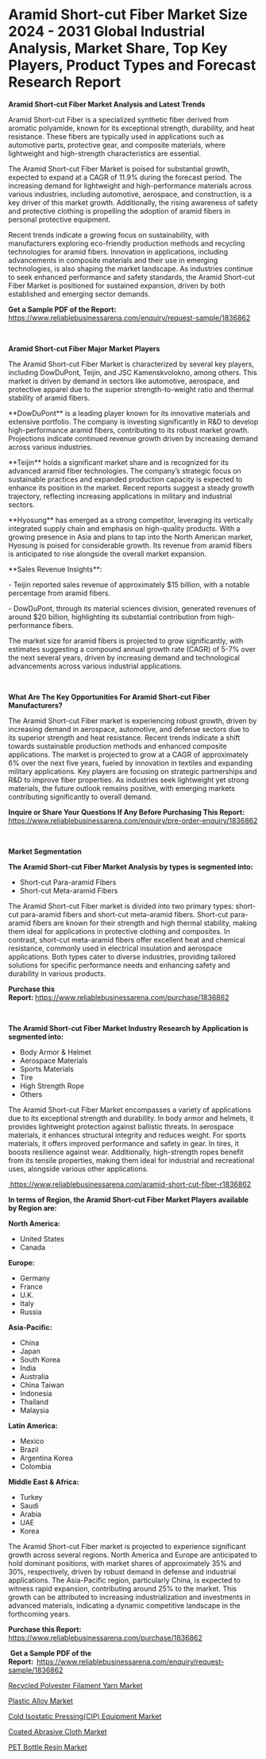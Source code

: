 <p><h1>Aramid Short-cut Fiber Market Size 2024 - 2031 Global Industrial Analysis, Market Share, Top Key Players, Product Types and Forecast Research Report</h1></p><p><strong>Aramid Short-cut Fiber Market Analysis and Latest Trends</strong></p>
<p><p>Aramid Short-cut Fiber is a specialized synthetic fiber derived from aromatic polyamide, known for its exceptional strength, durability, and heat resistance. These fibers are typically used in applications such as automotive parts, protective gear, and composite materials, where lightweight and high-strength characteristics are essential.</p><p>The Aramid Short-cut Fiber Market is poised for substantial growth, expected to expand at a CAGR of 11.9% during the forecast period. The increasing demand for lightweight and high-performance materials across various industries, including automotive, aerospace, and construction, is a key driver of this market growth. Additionally, the rising awareness of safety and protective clothing is propelling the adoption of aramid fibers in personal protective equipment.</p><p>Recent trends indicate a growing focus on sustainability, with manufacturers exploring eco-friendly production methods and recycling technologies for aramid fibers. Innovation in applications, including advancements in composite materials and their use in emerging technologies, is also shaping the market landscape. As industries continue to seek enhanced performance and safety standards, the Aramid Short-cut Fiber Market is positioned for sustained expansion, driven by both established and emerging sector demands.</p></p>
<p><strong>Get a Sample PDF of the Report:&nbsp;</strong> <a href="https://www.reliablebusinessarena.com/enquiry/request-sample/1836862?utm_campaign=1557&utm_medium=2&utm_source=Github&utm_content=ia&utm_term=16102024&utm_id=aramid-short-cut-fiber">https://www.reliablebusinessarena.com/enquiry/request-sample/1836862</a></p>
<p>&nbsp;</p>
<p><strong>Aramid Short-cut Fiber Major Market Players</strong></p>
<p><p>The Aramid Short-cut Fiber Market is characterized by several key players, including DowDuPont, Teijin, and JSC Kamenskvolokno, among others. This market is driven by demand in sectors like automotive, aerospace, and protective apparel due to the superior strength-to-weight ratio and thermal stability of aramid fibers.</p><p>**DowDuPont** is a leading player known for its innovative materials and extensive portfolio. The company is investing significantly in R&D to develop high-performance aramid fibers, contributing to its robust market growth. Projections indicate continued revenue growth driven by increasing demand across various industries.</p><p>**Teijin** holds a significant market share and is recognized for its advanced aramid fiber technologies. The company’s strategic focus on sustainable practices and expanded production capacity is expected to enhance its position in the market. Recent reports suggest a steady growth trajectory, reflecting increasing applications in military and industrial sectors.</p><p>**Hyosung** has emerged as a strong competitor, leveraging its vertically integrated supply chain and emphasis on high-quality products. With a growing presence in Asia and plans to tap into the North American market, Hyosung is poised for considerable growth. Its revenue from aramid fibers is anticipated to rise alongside the overall market expansion.</p><p>**Sales Revenue Insights**: </p><p>- Teijin reported sales revenue of approximately $15 billion, with a notable percentage from aramid fibers.</p><p>- DowDuPont, through its material sciences division, generated revenues of around $20 billion, highlighting its substantial contribution from high-performance fibers.</p><p>  </p><p>The market size for aramid fibers is projected to grow significantly, with estimates suggesting a compound annual growth rate (CAGR) of 5-7% over the next several years, driven by increasing demand and technological advancements across various industrial applications.</p></p>
<p>&nbsp;</p>
<p><strong>What Are The Key Opportunities For Aramid Short-cut Fiber Manufacturers?</strong></p>
<p><p>The Aramid Short-cut Fiber market is experiencing robust growth, driven by increasing demand in aerospace, automotive, and defense sectors due to its superior strength and heat resistance. Recent trends indicate a shift towards sustainable production methods and enhanced composite applications. The market is projected to grow at a CAGR of approximately 6% over the next five years, fueled by innovation in textiles and expanding military applications. Key players are focusing on strategic partnerships and R&D to improve fiber properties. As industries seek lightweight yet strong materials, the future outlook remains positive, with emerging markets contributing significantly to overall demand.</p></p>
<p><strong>Inquire or Share Your Questions If Any Before Purchasing This Report:</strong> <a href="https://www.reliablebusinessarena.com/enquiry/pre-order-enquiry/1836862?utm_campaign=1557&utm_medium=2&utm_source=Github&utm_content=ia&utm_term=16102024&utm_id=aramid-short-cut-fiber">https://www.reliablebusinessarena.com/enquiry/pre-order-enquiry/1836862</a></p>
<p>&nbsp;</p>
<p><strong>Market Segmentation</strong></p>
<p><strong>The Aramid Short-cut Fiber Market Analysis by types is segmented into:</strong></p>
<p><ul><li>Short-cut Para-aramid Fibers</li><li>Short-cut Meta-aramid Fibers</li></ul></p>
<p><p>The Aramid Short-cut Fiber market is divided into two primary types: short-cut para-aramid fibers and short-cut meta-aramid fibers. Short-cut para-aramid fibers are known for their strength and high thermal stability, making them ideal for applications in protective clothing and composites. In contrast, short-cut meta-aramid fibers offer excellent heat and chemical resistance, commonly used in electrical insulation and aerospace applications. Both types cater to diverse industries, providing tailored solutions for specific performance needs and enhancing safety and durability in various products.</p></p>
<p><strong>Purchase this Report:&nbsp;</strong><a href="https://www.reliablebusinessarena.com/purchase/1836862?utm_campaign=1557&utm_medium=2&utm_source=Github&utm_content=ia&utm_term=16102024&utm_id=aramid-short-cut-fiber">https://www.reliablebusinessarena.com/purchase/1836862</a></p>
<p>&nbsp;</p>
<p><strong>The Aramid Short-cut Fiber Market Industry Research by Application is segmented into:</strong></p>
<p><ul><li>Body Armor & Helmet</li><li>Aerospace Materials</li><li>Sports Materials</li><li>Tire</li><li>High Strength Rope</li><li>Others</li></ul></p>
<p><p>The Aramid Short-cut Fiber Market encompasses a variety of applications due to its exceptional strength and durability. In body armor and helmets, it provides lightweight protection against ballistic threats. In aerospace materials, it enhances structural integrity and reduces weight. For sports materials, it offers improved performance and safety in gear. In tires, it boosts resilience against wear. Additionally, high-strength ropes benefit from its tensile properties, making them ideal for industrial and recreational uses, alongside various other applications.</p></p>
<p><a href="https://www.reliablebusinessarena.com/aramid-short-cut-fiber-r1836862?utm_campaign=1557&utm_medium=2&utm_source=Github&utm_content=ia&utm_term=16102024&utm_id=aramid-short-cut-fiber">&nbsp;https://www.reliablebusinessarena.com/aramid-short-cut-fiber-r1836862</a></p>
<p><strong>In terms of Region, the Aramid Short-cut Fiber Market Players available by Region are:</strong></p>
<p>
    <p> <strong> North America: </strong>
        <ul>
            <li>United States</li>
            <li>Canada</li>
        </ul>
        </p> 
    <p> <strong> Europe: </strong>
        <ul>
            <li>Germany</li>
            <li>France</li>
            <li>U.K.</li>
            <li>Italy</li>
            <li>Russia</li>
        </ul>
        </p> 
    <p> <strong> Asia-Pacific: </strong>
        <ul>
            <li>China</li>
            <li>Japan</li>
            <li>South Korea</li>
            <li>India</li>
            <li>Australia</li>
            <li>China Taiwan</li>
            <li>Indonesia</li>
            <li>Thailand</li>
            <li>Malaysia</li>
        </ul>
        </p> 
    <p> <strong> Latin America: </strong>
        <ul>
            <li>Mexico</li>
            <li>Brazil</li>
            <li>Argentina Korea</li>
            <li>Colombia</li>
        </ul>
        </p> 
    <p> <strong> Middle East & Africa: </strong>
        <ul>
            <li>Turkey</li>
            <li>Saudi</li>
            <li>Arabia</li>
            <li>UAE</li>
            <li>Korea</li>
        </ul>
    </p>
    </p>
<p><p>The Aramid Short-cut Fiber market is projected to experience significant growth across several regions. North America and Europe are anticipated to hold dominant positions, with market shares of approximately 35% and 30%, respectively, driven by robust demand in defense and industrial applications. The Asia-Pacific region, particularly China, is expected to witness rapid expansion, contributing around 25% to the market. This growth can be attributed to increasing industrialization and investments in advanced materials, indicating a dynamic competitive landscape in the forthcoming years.</p></p>
<p><strong>Purchase this Report: </strong><a href="https://www.reliablebusinessarena.com/purchase/1836862?utm_campaign=1557&utm_medium=2&utm_source=Github&utm_content=ia&utm_term=16102024&utm_id=aramid-short-cut-fiber">https://www.reliablebusinessarena.com/purchase/1836862</a></p>
<p>&nbsp;<strong>Get a Sample PDF of the Report:&nbsp;&nbsp;</strong><a href="https://www.reliablebusinessarena.com/enquiry/request-sample/1836862?utm_campaign=1557&utm_medium=2&utm_source=Github&utm_content=ia&utm_term=16102024&utm_id=aramid-short-cut-fiber">https://www.reliablebusinessarena.com/enquiry/request-sample/1836862</a></p>
<p><strong></strong></p>
<p><p><a href="https://www.linkedin.com/pulse/recycled-polyester-filament-yarn-market-global-regional-analysis-xzhic?utm_campaign=1557&utm_medium=2&utm_source=Github&utm_content=ia&utm_term=16102024&utm_id=aramid-short-cut-fiber">Recycled Polyester Filament Yarn Market</a></p><p><a href="https://www.linkedin.com/pulse/plastic-alloy-market-maturity-analysis-regional-disparities-growth-npdtc?utm_campaign=1557&utm_medium=2&utm_source=Github&utm_content=ia&utm_term=16102024&utm_id=aramid-short-cut-fiber">Plastic Alloy Market</a></p><p><a href="https://github.com/ashepherd82/Market-Research-Report-List-6/blob/main/cold-isostatic-pressingcip-equipment-market.md?utm_campaign=1557&utm_medium=2&utm_source=Github&utm_content=ia&utm_term=16102024&utm_id=aramid-short-cut-fiber">Cold Isostatic Pressing(CIP) Equipment Market</a></p><p><a href="https://www.linkedin.com/pulse/charting-future-comprehensive-analysis-global-coated-abrasive-ipl2c?utm_campaign=1557&utm_medium=2&utm_source=Github&utm_content=ia&utm_term=16102024&utm_id=aramid-short-cut-fiber">Coated Abrasive Cloth Market</a></p><p><a href="https://www.linkedin.com/pulse/exploring-pet-bottle-resin-market-dynamics-revenue-analysis-uf7zc?utm_campaign=1557&utm_medium=2&utm_source=Github&utm_content=ia&utm_term=16102024&utm_id=aramid-short-cut-fiber">PET Bottle Resin Market</a></p></p>